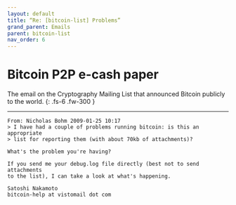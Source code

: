 ```yaml
---
layout: default
title: “Re: [bitcoin-list] Problems”
grand_parent: Emails
parent: bitcoin-list
nav_order: 6
---
```


# Bitcoin P2P e-cash paper

The email on the Cryptography Mailing List that announced Bitcoin publicly to the world.
{: .fs-6 .fw-300 } 

---

```
From: Nicholas Bohm 2009-01-25 10:17
> I have had a couple of problems running bitcoin: is this an appropriate
> list for reporting them (with about 70kb of attachments)?

What's the problem you're having?

If you send me your debug.log file directly (best not to send attachments
to the list), I can take a look at what's happening.

Satoshi Nakamoto
bitcoin-help at vistomail dot com
```
